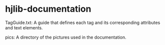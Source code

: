 # hjlib-documentation

TagGuide.txt: A guide that defines each tag and its corresponding attributes and text elements. 

pics: A directory of the pictures used in the documentation.
